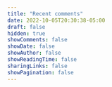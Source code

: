 ```yaml
---
title: "Recent comments"
date: 2022-10-05T20:30:38-05:00
draft: false
hidden: true
showComments: false
showDate: false
showAuthor: false
showReadingTime: false
sharingLinks: false
showPagination: false
---
```

<script>
  var remark_config = {
    host: "https://remark42.brndn.io",
    site_id: "brndn.io",
    theme: document.documentElement.classList.contains("dark")
      ? "dark"
      : "light",
    components: ['last-comments'],
  };
  !(function (e, n) {
    for (var o = 0; o < e.length; o++) {
      var r = n.createElement("script"),
        c = ".js",
        d = n.head || n.body;
      "noModule" in r ? ((r.type = "module"), (c = ".mjs")) : (r.async = !0),
        (r.defer = !0),
        (r.src = remark_config.host + "/web/" + e[o] + c),
        d.appendChild(r);
    }
  })(remark_config.components || ["embed"], document);
</script>
<div id="remark42"></div>
